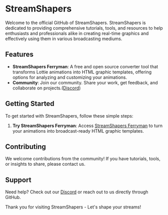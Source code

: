# StreamShapers

Welcome to the official GitHub of StreamShapers. StreamShapers is dedicated to providing comprehensive tutorials, tools, and resources to help enthusiasts and professionals alike in creating real-time graphics and effectively using them in various broadcasting mediums.

## Features

- **StreamShapers Ferryman**: A free and open source converter tool that transforms Lottie animations into HTML graphic templates, offering options for analyzing and customizing your animations.
- **Community**: Join our community. Share your work, get feedback, and collaborate on projects.([Discord](https://discord.gg/zakVF6QVcv))

## Getting Started

To get started with StreamShapers, follow these simple steps:

1. **Try StreamShapers Ferryman**: Access [StreamShapers Ferryman](https://ferryman.streamshapers.com) to turn your animations into broadcast-ready HTML graphic templates.

## Contributing

We welcome contributions from the community! If you have tutorials, tools, or insights to share, please contact us.

## Support

Need help? Check out our [Discord](https://discord.gg/zakVF6QVcv) or reach out to us directly through GitHub.


Thank you for visiting StreamShapers - Let's shape your streams!
